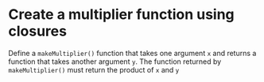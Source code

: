 # Create a multiplier function using closures

Define a `makeMultiplier()` function that takes one argument `x` and returns 
a function that takes another argument `y`. The function returned by 
`makeMultiplier()` must return the product of `x` and `y`
